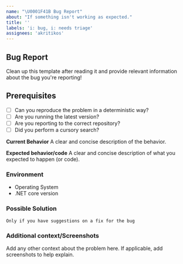 ```yaml
---
name: "\U0001F41B Bug Report"
about: "If something isn't working as expected."
title: ''
labels: 'i: bug, i: needs triage'
assignees: 'akritikos'
---
```


## Bug Report

Clean up this template after reading it and provide relevant information about the bug you're reporting!

## Prerequisites

* [ ] Can you reproduce the problem in a deterministic way?
* [ ] Are you running the latest version?
* [ ] Are you reporting to the correct repository?
* [ ] Did you perform a cursory search?

**Current Behavior**
A clear and concise description of the behavior.

**Expected behavior/code**
A clear and concise description of what you expected to happen (or code).

### Environment

* Operating System
* .NET core version

### Possible Solution

`Only if you have suggestions on a fix for the bug`

### Additional context/Screenshots

Add any other context about the problem here. If applicable, add screenshots to help explain.
